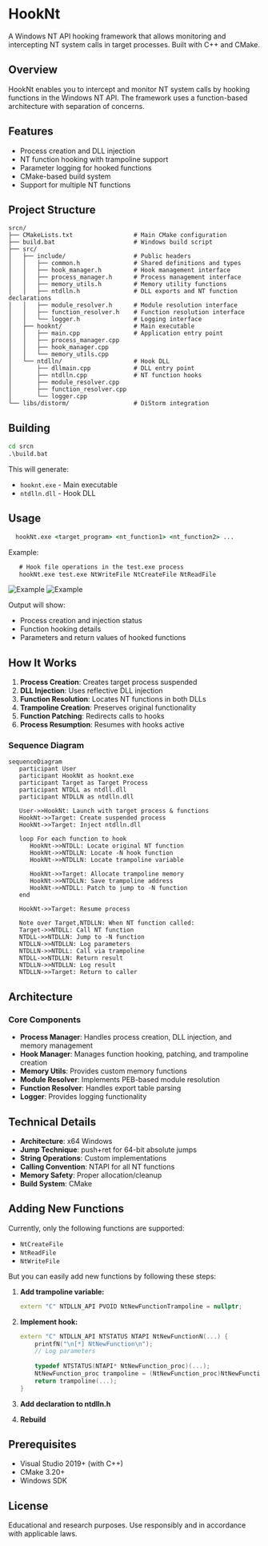 # HookNt

A Windows NT API hooking framework that allows monitoring and intercepting NT system calls in target processes. Built with C++ and CMake.

## Overview

HookNt enables you to intercept and monitor NT system calls by hooking functions in the Windows NT API. The framework uses a function-based architecture with separation of concerns.

## Features

- Process creation and DLL injection
- NT function hooking with trampoline support
- Parameter logging for hooked functions
- CMake-based build system
- Support for multiple NT functions

## Project Structure

```
srcn/
├── CMakeLists.txt                 # Main CMake configuration
├── build.bat                      # Windows build script
├── src/
│   ├── include/                   # Public headers
│   │   ├── common.h               # Shared definitions and types
│   │   ├── hook_manager.h         # Hook management interface
│   │   ├── process_manager.h      # Process management interface
│   │   ├── memory_utils.h         # Memory utility functions
│   │   ├── ntdlln.h               # DLL exports and NT function declarations
│   │   ├── module_resolver.h      # Module resolution interface
│   │   ├── function_resolver.h    # Function resolution interface
│   │   └── logger.h               # Logging interface
│   ├── hooknt/                    # Main executable
│   │   ├── main.cpp               # Application entry point
│   │   ├── process_manager.cpp
│   │   ├── hook_manager.cpp
│   │   └── memory_utils.cpp
│   └── ntdlln/                    # Hook DLL
│       ├── dllmain.cpp            # DLL entry point
│       ├── ntdlln.cpp             # NT function hooks
│       ├── module_resolver.cpp
│       ├── function_resolver.cpp
│       └── logger.cpp
└── libs/distorm/                  # DiStorm integration
```

## Building

```cmd
cd srcn
.\build.bat
```

This will generate:
- `hooknt.exe` - Main executable
- `ntdlln.dll` - Hook DLL

## Usage

```cmd
  hookNt.exe <target_program> <nt_function1> <nt_function2> ...
```

Example:

```cmd
   # Hook file operations in the test.exe process
   hookNt.exe test.exe NtWriteFile NtCreateFile NtReadFile
```

![Example](./imgs/image-1.png)
![Example](./imgs/image-2.png)

Output will show:
- Process creation and injection status
- Function hooking details
- Parameters and return values of hooked functions

## How It Works

1. **Process Creation**: Creates target process suspended
2. **DLL Injection**: Uses reflective DLL injection
3. **Function Resolution**: Locates NT functions in both DLLs
4. **Trampoline Creation**: Preserves original functionality
5. **Function Patching**: Redirects calls to hooks
6. **Process Resumption**: Resumes with hooks active

### Sequence Diagram

```mermaid
sequenceDiagram
   participant User
   participant HookNt as hooknt.exe
   participant Target as Target Process
   participant NTDLL as ntdll.dll
   participant NTDLLN as ntdlln.dll

   User->>HookNt: Launch with target process & functions
   HookNt->>Target: Create suspended process
   HookNt->>Target: Inject ntdlln.dll
    
   loop For each function to hook
      HookNt->>NTDLL: Locate original NT function
      HookNt->>NTDLLN: Locate -N hook function
      HookNt->>NTDLLN: Locate trampoline variable
      
      HookNt->>Target: Allocate trampoline memory
      HookNt->>NTDLLN: Save trampoline address
      HookNt->>NTDLL: Patch to jump to -N function
   end
    
   HookNt->>Target: Resume process
   
   Note over Target,NTDLLN: When NT function called:
   Target->>NTDLL: Call NT function
   NTDLL->>NTDLLN: Jump to -N function
   NTDLLN->>NTDLLN: Log parameters
   NTDLLN->>NTDLL: Call via trampoline
   NTDLL->>NTDLLN: Return result
   NTDLLN->>NTDLLN: Log result
   NTDLLN->>Target: Return to caller
```

## Architecture

### Core Components

- **Process Manager**: Handles process creation, DLL injection, and memory management
- **Hook Manager**: Manages function hooking, patching, and trampoline creation
- **Memory Utils**: Provides custom memory functions
- **Module Resolver**: Implements PEB-based module resolution
- **Function Resolver**: Handles export table parsing
- **Logger**: Provides logging functionality

## Technical Details

- **Architecture**: x64 Windows
- **Jump Technique**: push+ret for 64-bit absolute jumps
- **String Operations**: Custom implementations
- **Calling Convention**: NTAPI for all NT functions
- **Memory Safety**: Proper allocation/cleanup
- **Build System**: CMake

## Adding New Functions

Currently, only the following functions are supported:
- `NtCreateFile`
- `NtReadFile`
- `NtWriteFile`

But you can easily add new functions by following these steps:

1. **Add trampoline variable:**
   ```cpp
   extern "C" NTDLLN_API PVOID NtNewFunctionTrampoline = nullptr;
   ```

2. **Implement hook:**
   ```cpp
   extern "C" NTDLLN_API NTSTATUS NTAPI NtNewFunctionN(...) {
       printfN("\n[*] NtNewFunction\n");
       // Log parameters
       
       typedef NTSTATUS(NTAPI* NtNewFunction_proc)(...);
       NtNewFunction_proc trampoline = (NtNewFunction_proc)NtNewFunctionTrampoline;
       return trampoline(...);
   }
   ```

3. **Add declaration to ntdlln.h**
4. **Rebuild**

## Prerequisites

- Visual Studio 2019+ (with C++)
- CMake 3.20+
- Windows SDK

## License

Educational and research purposes. Use responsibly and in accordance with applicable laws. 